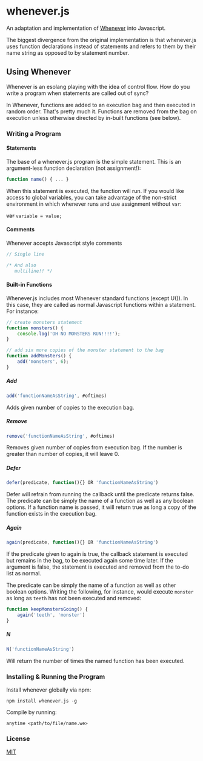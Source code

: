 # whenever.js

An adaptation and implementation of [Whenever](http://www.dangermouse.net/esoteric/whenever.html) into Javascript. 

The biggest divergence from the original implementation is that whenever.js uses function declarations instead of statements and refers to them by their name string as opposed to by statement number.

## Using Whenever

Whenever is an esolang playing with the idea of control flow. How do you write a program when statements are called out of sync?

In Whenever, functions are added to an execution bag and then executed in random order. That's pretty much it. Functions are removed from the bag on execution unless otherwise directed by in-built functions (see below).

### Writing a Program

#### Statements
The base of a whenever.js program is the simple statement. This is an argument-less function declaration (not assignment!):

```js
function name() { ... }
```

When this statement is executed, the function will run. If you would like access to global variables, you can take advantage of the non-strict environment in which whenever runs and use assignment without `var`:


~~var~~ `variable = value;`

#### Comments

Whenever accepts Javascript style comments

```js
// Single line

/* And also
   multiline!! */
```

#### Built-in Functions

Whenever.js includes most Whenever standard functions (except U()). In this case, they are called as normal Javascript functions within a statement. For instance:

```js
// create monsters statement
function monsters() {
	console.log('OH NO MONSTERS RUN!!!!');
}

// add six more copies of the monster statement to the bag
function addMonsters() {
	add('monsters', 6);
}
```

##### Add
```js
add('functionNameAsString', #oftimes)
```

Adds given number of copies to the execution bag.

##### Remove
```js
remove('functionNameAsString', #oftimes)
```

Removes given number of copies from execution bag. If the number is greater than number of copies, it will leave 0.

##### Defer
```js
defer(predicate, function(){} OR 'functionNameAsString')
```

Defer will refrain from running the callback until the predicate returns false. The predicate can be simply the name of a function as well as any boolean options. If a function name is passed, it will return true as long a copy of the function exists in the execution bag.

##### Again
```js
again(predicate, function(){} OR 'functionNameAsString')
```

If the predicate given to again is true, the callback statement is executed but remains in the bag, to be executed again some time later. If the argument is false, the statement is executed and removed from the to-do list as normal.

The predicate can be simply the name of a function as well as other boolean options. Writing the following, for instance, would execute `monster` as long as `teeth` has not been executed and removed:

```js
function keepMonstersGoing() {
	again('teeth', 'monster')
}
```


##### N
```js
N('functionNameAsString')
```

Will return the number of times the named function has been executed.

### Installing & Running the Program

Install whenever globally via npm:

```
npm install whenever.js -g
```

Compile by running:
```
anytime <path/to/file/name.we>
```

### License
[MIT](LICENSE.md)